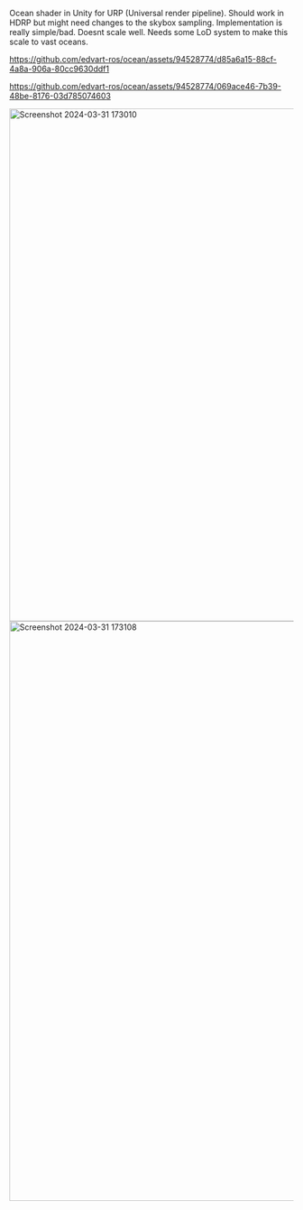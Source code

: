 Ocean shader in Unity for URP (Universal render pipeline). Should work in HDRP but might need changes to the skybox sampling.
Implementation is really simple/bad. Doesnt scale well. Needs some LoD system to make this scale to vast oceans.

https://github.com/edvart-ros/ocean/assets/94528774/d85a6a15-88cf-4a8a-906a-80cc9630ddf1



https://github.com/edvart-ros/ocean/assets/94528774/069ace46-7b39-48be-8176-03d785074603

<img width="909" alt="Screenshot 2024-03-31 173010" src="https://github.com/edvart-ros/ocean/assets/94528774/5015f882-cfee-414e-92e6-87522a95d255">
<img width="1028" alt="Screenshot 2024-03-31 173108" src="https://github.com/edvart-ros/ocean/assets/94528774/4aeadbd0-440d-45bf-b96f-c181191f8817">
